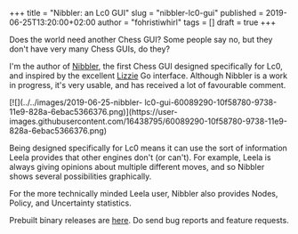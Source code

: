 +++
title = "Nibbler: an Lc0 GUI"
slug = "nibbler-lc0-gui"
published = 2019-06-25T13:20:00+02:00
author = "fohristiwhirl"
tags = []
draft = true
+++

Does the world need another Chess GUI? Some people say no, but they don't have
very many Chess GUIs, do they?  
  
I'm the author of [Nibbler](https://github.com/fohristiwhirl/nibbler), the
first Chess GUI designed specifically for Lc0, and inspired by the excellent
[Lizzie](https://github.com/featurecat/lizzie) Go interface. Although Nibbler
is a work in progress, it's very usable, and has received a lot of favourable
comment.  
  

[![](../../images/2019-06-25-nibbler-
lc0-gui-60089290-10f58780-9738-11e9-828a-6ebac5366376.png)](https://user-
images.githubusercontent.com/16438795/60089290-10f58780-9738-11e9-828a-6ebac5366376.png)

  
Being designed specifically for Lc0 means it can use the sort of information
Leela provides that other engines don't (or can't). For example, Leela is
always giving opinions about multiple different moves, and so Nibbler shows
several possibilities graphically.  
  
For the more technically minded Leela user, Nibbler also provides Nodes,
Policy, and Uncertainty statistics.  
  
Prebuilt binary releases are
[here](https://github.com/fohristiwhirl/nibbler/releases). Do send bug reports
and feature requests.

